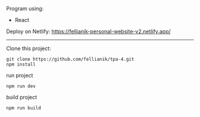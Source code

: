 Program using:

-   React

Deploy on Netlify: https://fellianik-personal-website-v2.netlify.app/

---

Clone this project:

```
git clone https://github.com/fellianik/tpa-4.git
npm install
```

run project

```
npm run dev
```

build project

```
npm run build
```
